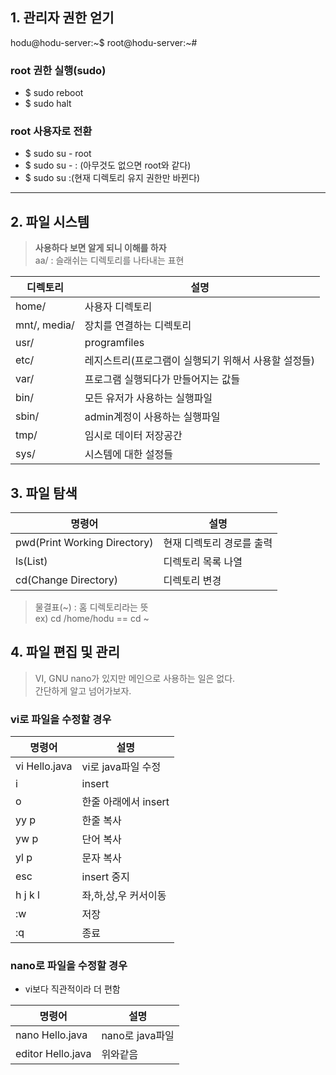 ## 1. 관리자 권한 얻기   
hodu@hodu-server:~$
root@hodu-server:~#

### root 권한 실행(sudo)
- $ sudo reboot
- $ sudo halt

### root 사용자로 전환
- $ sudo su - root
- $ sudo su - : (아무것도 없으면 root와 같다)
- $ sudo su :(현재 디렉토리 유지 권한만 바뀐다)

---
## 2. 파일 시스템
> **사용하다 보면 알게 되니 이해를 하자**   
> aa/ : 슬래쉬는 디렉토리를 나타내는 표현

디렉토리 | 설명
--|--
home/ | 사용자 디렉토리   
mnt/, media/ | 장치를 연결하는 디렉토리   
usr/ | programfiles   
etc/ | 레지스트리(프로그램이 실행되기 위해서 사용할 설정들)   
var/ | 프로그램 실행되다가 만들어지는 값들   
bin/ | 모든 유저가 사용하는 실행파일   
sbin/ | admin계정이 사용하는 실행파일   
tmp/ | 임시로 데이터 저장공간
sys/ | 시스템에 대한 설정들

## 3. 파일 탐색
명령어|설명
--|--
pwd(Print Working Directory) | 현재 디렉토리 경로를 출력
ls(List) | 디렉토리 목록 나열
cd(Change Directory) | 디렉토리 변경

> 물결표(~) : 홈 디렉토리라는 뜻   
> ex) cd /home/hodu == cd ~

## 4. 파일 편집 및 관리
> VI, GNU nano가 있지만 메인으로 사용하는 일은 없다.  
간단하게 알고 넘어가보자.

### vi로 파일을 수정할 경우

명령어 | 설명    
-- | --
vi Hello.java | vi로 java파일 수정
i | insert
o | 한줄 아래에서 insert
yy p | 한줄 복사
yw p | 단어 복사
yl p | 문자 복사
esc | insert 중지
h j k l | 좌,하,상,우 커서이동
:w | 저장
:q | 종료

### nano로 파일을 수정할 경우
- vi보다 직관적이라 더 편함

명령어 | 설명    
-- | --
nano Hello.java | nano로 java파일 
editor Hello.java | 위와같음
